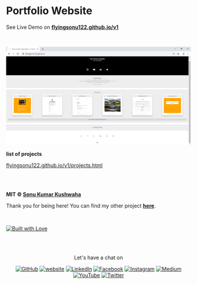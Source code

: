 # Portfolio Website

See Live Demo on **[flyingsonu122.github.io/v1](https://flyingsonu122.github.io/v1)**

<br/>

<a href="https://flyingsonu122.github.io/v1"><img src="./images/demo.png " alt="Portfolio Website"></a>


**list of projects**

[flyingsonu122.github.io/v1/projects.html](https://flyingsonu122.github.io/v1/projects.html)

<br><br>

**MIT &copy; [Sonu Kumar Kushwaha](https://github.com/flyingsonu122)**



Thank you for being here! You can find my other project **[here](https://github.com/flyingsonu122?tab=repositories)**.

<br/>

[![Built with Love](https://forthebadge.com/images/badges/built-with-love.svg)](https://linktr.ee/flyingsonu) 


<br/><br/>

<p align="center"> Let's have a chat on </p> 
<p align="center">
	<a href="https://github.com/flyingsonu122"><img src="https://img.shields.io/github/followers/flyingsonu122.svg?label=GitHub&style=social" alt="GitHub"></a>
	<a href="http://bit.ly/2YqcMNO"><img src="https://img.shields.io/badge/Website-blueviolet?style=flat&logo=google-chrome&logoColor=white&color=Black" alt="website"></a>
	<a href="https://www.linkedin.com/in/sonukumarkushwaha/"><img src="https://img.shields.io/badge/LinkedIn--_.svg?style=social&logo=linkedin" alt="LinkedIn"></a>
	<a href="https://www.facebook.com/sonukumarkushwaha736"><img src="https://img.shields.io/badge/Facebook--_.svg?style=social&logo=facebook" alt="Facebook"></a>
	<a href="https://www.instagram.com/flyingsonu736/"><img src="https://img.shields.io/badge/Instagram--_.svg?style=social&logo=instagram" alt="Instagram"></a>
	<a href="https://medium.com/@sonukumarkushwaha"><img src="https://img.shields.io/badge/Medium--_.svg?style=social&logo=medium" alt="Medium"></a>
	<a href="https://www.youtube.com/channel/UCugIYeIc-HzCp-SZxRwuQbA"><img src="https://img.shields.io/badge/YouTube--_.svg?style=social&logo=YouTube" alt="YouTube"></a>
	<a href="https://twitter.com/sonukumarkush12"><img src="https://img.shields.io/twitter/follow/sonukumarkush12?label=Follow&style=social" alt="Twitter"></a>
	
	
</p>
